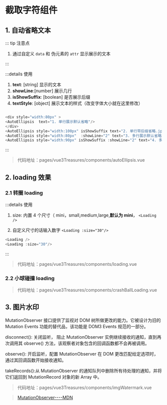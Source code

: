# 截取字符组件

<script setup>
import AutoEllipsis from './components/autoEllipsis.vue'
import Loading from './components/loading.vue'
import ImgWatermark from './components/imgWatermark.vue'
import CrashBallLoading from './components/crashBallLoading.vue'

</script>

## 1. 自动省略文本

::: tip 注意点

1. 通过自定义 `data` 和 伪元素的 `attr` 显示展示的文本

:::

<div style="width:80px" >
<AutoEllipsis  text="1. 单行展示默认省略"/>
</div>
<AutoEllipsis style="width:100px" isShowSuffix text="2. 单行带后缀省略.jpeg"/>
<AutoEllipsis style="width:80px"  :showLine="2" text="3. 多行展示默认省略展示默认省略.jpeg"/>
<AutoEllipsis style="width:120px" isShowSuffix :showLine="2" text="4. 多行展示带后缀省略多行展示带后缀省略.jpg"/>

:::details 使用

1. **text**: [string] 显示的文本
2. **showLine**:[number] 展示几行
3. **isShowSuffix**: [boolean] 是否展示后缀
4. **textStyle**: [object] 展示文本的样式（改变字体大小就在这里修改）

```js

<div style="width:80px" >
<AutoEllipsis  text="1. 单行展示默认省略"/>
</div>
<AutoEllipsis style="width:100px" isShowSuffix text="2. 单行带后缀省略.jpeg"/>
<AutoEllipsis style="width:80px"  :showLine="2" text="3. 多行展示默认省略展示默认省略.jpeg"/>
<AutoEllipsis style="width:90px" isShowSuffix :showLine="2" text="4. 多行展示带后缀省略多行展示带后缀省略.jpg"/>
```

:::

> 代码地址：pages/vue3Treasures/components/autoEllipsis.vue

## 2. loading 效果

### 2.1 转圈 loading

<Loading />
<Loading :size="30"/>

:::details 使用

1. size: 内置 4 个尺寸（ mini，small,medium,large,**默认为 mini**， `<Loading />`

2. 自定义尺寸的话输入数字 `<Loading :size="30"/>`

```js
<Loading />
<Loading :size="30"/>
```

:::

> 代码地址：pages/vue3Treasures/components/loading.vue

### 2.2 小球碰撞 loading

<CrashBallLoading/>

> 代码地址：pages/vue3Treasures/components/crashBallLoading.vue

## 3. 图片水印

<ImgWatermark text="侵权必究">
<div >
  MutationObserver 接口提供了监视对 DOM 树所做更改的能力。它被设计为旧的 Mutation Events 功能的替代品，该功能是 DOM3 Events 规范的一部分。

disconnect(): 关闭监听， 阻止 MutationObserver 实例继续接收的通知，直到再次调用其 observe() 方法，该观察者对象包含的回调函数都不会再被调用。

observe(): 开启监听，配置 MutationObserver 在 DOM 更改匹配给定选项时，通过其回调函数开始接收通知。

takeRecords():从 MutationObserver 的通知队列中删除所有待处理的通知，并将它们返回到 MutationRecord 对象的新 Array 中。

</div>
</ImgWatermark>

> 代码地址：pages/vue3Treasures/components/imgWatermark.vue

> [MutationObserver----MDN](https://developer.mozilla.org/zh-CN/docs/Web/API/MutationObserver)

